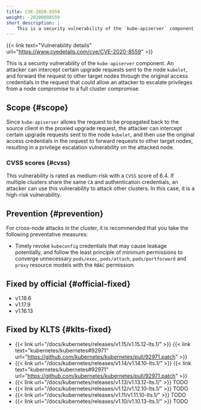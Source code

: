 ```yaml
---
title: CVE-2020-8559
weight: -20200008559
short_description: |
    This is a security vulnerability of the `kube-apiserver` component. An attacker can intercept certain upgrade requests sent to the node `kubelet`, and forward the request to other target nodes through the original access credentials in the request that could allow an attacker to escalate privileges from a node compromise to a full cluster compromise. 
---
```


{{< link text="Vulnerability details" url="https://www.cvedetails.com/cve/CVE-2020-8559" >}}

This is a security vulnerability of the `kube-apiserver` component. An attacker can intercept certain upgrade requests sent to the node `kubelet`, and forward the request to other target nodes through the original access credentials in the request that could allow an attacker to escalate privileges from a node compromise to a full cluster compromise. 

## Scope {#scope}

Since `kube-apiserver` allows the request to be propagated back to the source client in the proxied upgrade request, the attacker can intercept certain upgrade requests sent to the node `kubelet`, and then use the original access credentials in the request to forward requests to other target nodes, resulting in a privilege escalation vulnerability on the attacked node.

### CVSS scores {#cvss}

This vulnerability is rated as medium-risk with a `CVSS` score of 6.4. If multiple clusters share the same `CA` and authentication credentials, an attacker can use this vulnerability to attack other clusters. In this case, it is a high-risk vulnerability.

## Prevention {#prevention}

For cross-node attacks in the cluster, it is recommended that you take the following preventative measures:
- Timely revoke `kubeconfig` credentials that may cause leakage potentially, and follow the least principle of minimum permissions to converge unnecessary `pods/exec`, `pods/attach`, `pods/portforward` and `proxy` resource models with the `RBAC` permission.

## Fixed by official {#official-fixed}

- v1.18.6
- v1.17.9
- v1.16.13

## Fixed by KLTS {#klts-fixed}

- {{< link url="/docs/kubernetes/releases/v1.15/v1.15.12-lts.1/" >}} {{< link text="kubernetes/kubernetes#92971" url="https://github.com/kubernetes/kubernetes/pull/92971.patch" >}}
- {{< link url="/docs/kubernetes/releases/v1.14/v1.14.10-lts.1/" >}} {{< link text="kubernetes/kubernetes#92971" url="https://github.com/kubernetes/kubernetes/pull/92971.patch" >}}
- {{< link url="/docs/kubernetes/releases/v1.13/v1.13.12-lts.1/" >}} TODO
- {{< link url="/docs/kubernetes/releases/v1.12/v1.12.10-lts.1/" >}} TODO
- {{< link url="/docs/kubernetes/releases/v1.11/v1.11.10-lts.1/" >}} TODO
- {{< link url="/docs/kubernetes/releases/v1.10/v1.10.13-lts.1/" >}} TODO
